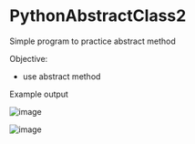 # PythonAbstractClass2
Simple program to practice abstract method


Objective:
- use abstract method

Example output

![image](https://user-images.githubusercontent.com/97081479/182451839-dd05322d-860f-4ab7-ad15-fbb72a1aeed9.png)

![image](https://user-images.githubusercontent.com/97081479/182451891-f7fde7c7-c943-4835-aa0f-d92b43d7f75c.png)
